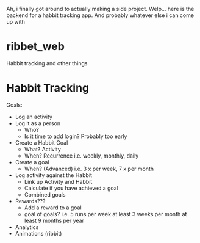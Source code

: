 Ah, i finally got around to actually making a side project. Welp... here is the backend for a habbit tracking app. And probably whatever else i can come up with

# ribbet_web
Habbit tracking and other things


# Habbit Tracking

Goals:
- Log an activity
- Log it as a person
    - Who?
    - Is it time to add login? Probably too early
- Create a Habbit Goal
    - What? Activity
    - When? Recurrence i.e. weekly, monthly, daily
- Create a goal
    - When? (Advanced) i.e. 3 x per week, 7 x per month
- Log activity against the Habbit
    - Link up Activity and Habbit
    - Calculate if you have achieved a goal
    - Combined goals
- Rewards???
    - Add a reward to a goal
    - goal of goals? i.e. 5 runs per week at least 3 weeks per month at least 9 months per year
- Analytics
- Animations (ribbit)